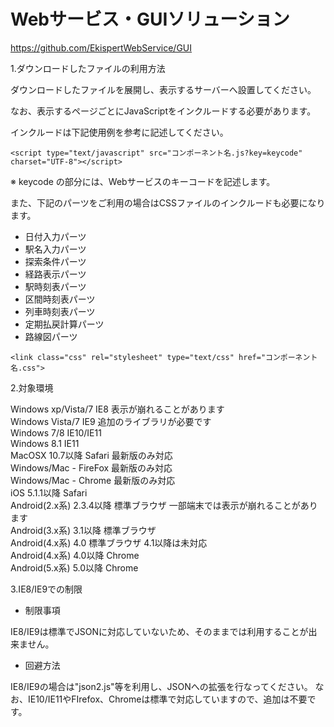 # Webサービス・GUIソリューション

https://github.com/EkispertWebService/GUI

1.ダウンロードしたファイルの利用方法

ダウンロードしたファイルを展開し、表示するサーバーへ設置してください。

なお、表示するページごとにJavaScriptをインクルードする必要があります。

インクルードは下記使用例を参考に記述してください。 

`<script type="text/javascript" src="コンポーネント名.js?key=keycode" charset="UTF-8"></script>`

※ keycode の部分には、Webサービスのキーコードを記述します。

また、下記のパーツをご利用の場合はCSSファイルのインクルードも必要になります。

* 日付入力パーツ
* 駅名入力パーツ
* 探索条件パーツ
* 経路表示パーツ
* 駅時刻表パーツ
* 区間時刻表パーツ
* 列車時刻表パーツ
* 定期払戻計算パーツ
* 路線図パーツ

`<link class="css" rel="stylesheet" type="text/css" href="コンポーネント名.css">`

2.対象環境

Windows  xp/Vista/7  IE8  表示が崩れることがあります  
Windows  Vista/7  IE9  追加のライブラリが必要です  
Windows  7/8  IE10/IE11   
Windows  8.1  IE11   
MacOSX  10.7以降  Safari  最新版のみ対応  
Windows/Mac  -  FireFox  最新版のみ対応  
Windows/Mac  -  Chrome  最新版のみ対応  
iOS  5.1.1以降  Safari   
Android(2.x系)  2.3.4以降  標準ブラウザ  一部端末では表示が崩れることがあります  
Android(3.x系)  3.1以降  標準ブラウザ   
Android(4.x系)  4.0  標準ブラウザ  4.1以降は未対応  
Android(4.x系)  4.0以降  Chrome  
Android(5.x系)  5.0以降  Chrome  

3.IE8/IE9での制限

* 制限事項

IE8/IE9は標準でJSONに対応していないため、そのままでは利用することが出来ません。 

* 回避方法 

IE8/IE9の場合は"json2.js"等を利用し、JSONへの拡張を行なってください。 なお、IE10/IE11やFIrefox、Chromeは標準で対応していますので、追加は不要です。 
